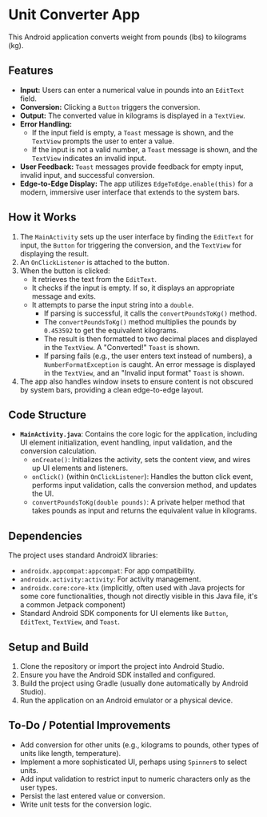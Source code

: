 # Unit Converter App

This Android application converts weight from pounds (lbs) to kilograms (kg).

## Features

*   **Input:** Users can enter a numerical value in pounds into an `EditText` field.
*   **Conversion:** Clicking a `Button` triggers the conversion.
*   **Output:** The converted value in kilograms is displayed in a `TextView`.
*   **Error Handling:**
    *   If the input field is empty, a `Toast` message is shown, and the `TextView` prompts the user to enter a value.
    *   If the input is not a valid number, a `Toast` message is shown, and the `TextView` indicates an invalid input.
*   **User Feedback:** `Toast` messages provide feedback for empty input, invalid input, and successful conversion.
*   **Edge-to-Edge Display:** The app utilizes `EdgeToEdge.enable(this)` for a modern, immersive user interface that extends to the system bars.

## How it Works

1.  The `MainActivity` sets up the user interface by finding the `EditText` for input, the `Button` for triggering the conversion, and the `TextView` for displaying the result.
2.  An `OnClickListener` is attached to the button.
3.  When the button is clicked:
    *   It retrieves the text from the `EditText`.
    *   It checks if the input is empty. If so, it displays an appropriate message and exits.
    *   It attempts to parse the input string into a `double`.
        *   If parsing is successful, it calls the `convertPoundsToKg()` method.
        *   The `convertPoundsToKg()` method multiplies the pounds by `0.453592` to get the equivalent kilograms.
        *   The result is then formatted to two decimal places and displayed in the `TextView`. A "Converted!" `Toast` is shown.
        *   If parsing fails (e.g., the user enters text instead of numbers), a `NumberFormatException` is caught. An error message is displayed in the `TextView`, and an "Invalid input format" `Toast` is shown.
4.  The app also handles window insets to ensure content is not obscured by system bars, providing a clean edge-to-edge layout.

## Code Structure

*   **`MainActivity.java`**: Contains the core logic for the application, including UI element initialization, event handling, input validation, and the conversion calculation.
    *   `onCreate()`: Initializes the activity, sets the content view, and wires up UI elements and listeners.
    *   `onClick()` (within `OnClickListener`): Handles the button click event, performs input validation, calls the conversion method, and updates the UI.
    *   `convertPoundsToKg(double pounds)`: A private helper method that takes pounds as input and returns the equivalent value in kilograms.

## Dependencies

The project uses standard AndroidX libraries:

*   `androidx.appcompat:appcompat`: For app compatibility.
*   `androidx.activity:activity`: For activity management.
*   `androidx.core:core-ktx` (implicitly, often used with Java projects for some core functionalities, though not directly visible in this Java file, it's a common Jetpack component)
*   Standard Android SDK components for UI elements like `Button`, `EditText`, `TextView`, and `Toast`.

## Setup and Build

1.  Clone the repository or import the project into Android Studio.
2.  Ensure you have the Android SDK installed and configured.
3.  Build the project using Gradle (usually done automatically by Android Studio).
4.  Run the application on an Android emulator or a physical device.

## To-Do / Potential Improvements

*   Add conversion for other units (e.g., kilograms to pounds, other types of units like length, temperature).
*   Implement a more sophisticated UI, perhaps using `Spinner`s to select units.
*   Add input validation to restrict input to numeric characters only as the user types.
*   Persist the last entered value or conversion.
*   Write unit tests for the conversion logic.

